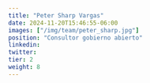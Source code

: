 ```yaml
---
title: "Peter Sharp Vargas"
date: 2024-11-20T15:46:55-06:00
images: ["/img/team/peter_sharp.jpg"]
position: "Consultor gobierno abierto"
linkedin: 
twitter: 
tier: 2
weight: 8
---
```



